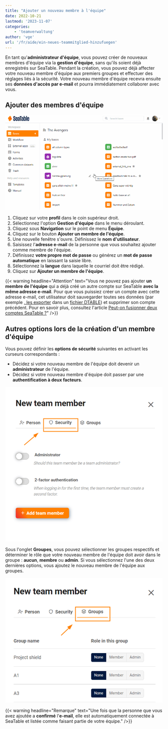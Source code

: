 ```yaml
---
title: "Ajouter un nouveau membre à l'équipe"
date: 2022-10-21
lastmod: '2023-11-07'
categories:
    - 'teamverwaltung'
author: 'vge'
url: '/fr/aide/ein-neues-teammitglied-hinzufuegen'
---
```


En tant qu'**administrateur d'équipe**, vous pouvez créer de nouveaux membres d'équipe via la **gestion d'équipe**, sans qu'ils soient déjà enregistrés sur SeaTable. Pendant la création, vous pouvez déjà affecter votre nouveau membre d'équipe aux premiers groupes et effectuer des réglages liés à la sécurité. Votre nouveau membre d'équipe recevra ensuite ses **données d'accès par e-mail** et pourra immédiatement collaborer avec vous.

## Ajouter des membres d'équipe

![Ajouter un nouveau membre de l'équipe](images/ein-neues-teammitglied-hinzufuegen.gif)

1. Cliquez sur votre **profil** dans le coin supérieur droit.
2. Sélectionnez l'option **Gestion d'équipe** dans le menu déroulant.
3. Cliquez sous **Navigation** sur le point de menu **Équipe**.
4. Cliquez sur le bouton **Ajouter un membre de l'équipe**.
5. Une nouvelle fenêtre s'ouvre. Définissez le **nom d'utilisateur**.
6. Saisissez l'**adresse e-mail** de la personne que vous souhaitez ajouter comme membre de l'équipe.
7. Définissez **votre propre mot de passe** ou générez un **mot de passe automatique** en laissant la saisie libre.
8. Sélectionnez la **langue** dans laquelle le courriel doit être rédigé.
9. Cliquez sur **Ajouter un membre de l'équipe**.

{{< warning  headline="Attention"  text="Vous ne pouvez pas ajouter **un membre de l'équipe** qui a déjà créé un autre compte sur SeaTable **avec la même adresse e-mail**. Pour que vous puissiez créer un compte avec cette adresse e-mail, cet utilisateur doit sauvegarder toutes ses données (par exemple [, les exporter](https://seatable.io/fr/docs/historie-und-versionen/speichern-einer-base-als-dtable-datei/) dans un [fichier DTABLE](https://seatable.io/fr/docs/historie-und-versionen/speichern-einer-base-als-dtable-datei/)) et supprimer son compte précédent. Pour en savoir plus, consultez l'article [Peut-on fusionner deux comptes SeaTable ?](https://seatable.io/fr/docs/haeufig-gestellte-fragen/kann-man-zwei-seatable-konten-zusammenfuehren/)" />}}

## Autres options lors de la création d'un membre d'équipe

Vous pouvez définir les **options de sécurité** suivantes en activant les curseurs correspondants :

- Décidez si votre nouveau membre de l'équipe doit devenir un **administrateur** de l'équipe.
- Décidez si votre nouveau membre d'équipe doit passer par une **authentification à deux facteurs**.

![Membre de l'équipe Ajouter des éléments de sécurité](images/Security_Teammitglied-hinzufuegen.png)

Sous l'onglet **Groupes**, vous pouvez sélectionner les groupes respectifs et déterminer le rôle que votre nouveau membre de l'équipe doit avoir dans le groupe : **aucun**, **membre** ou **admin**. Si vous sélectionnez l'une des deux dernières options, vous ajoutez le nouveau membre de l'équipe aux groupes.

![Ajouter un membre de l'équipe - Dispositions de groupe](images/gruppen_teammitglied-hinzufuegen.png)

{{< warning  headline="Remarque"  text="Une fois que la personne que vous avez ajoutée a **confirmé** l'**e-mail**, elle est automatiquement connectée à SeaTable et listée comme faisant partie de votre équipe." />}}
